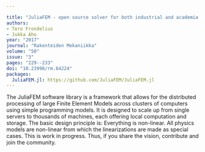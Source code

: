 ```yaml
---

title: "JuliaFEM - open source solver for both industrial and academia usage"
authors:
- Tero Frondelius
- Jukka Aho
year: "2017"
journal: "Rakenteiden Mekaniikka"
volume: "50"
issue: "3"
pages: "229--233"
doi: "10.23998/rm.64224"
packages:
  JuliaFEM.jl: https://github.com/JuliaFEM/JuliaFEM.jl
---
```

The JuliaFEM software library is a framework that allows for the distributed processing of large Finite Element Models across clusters of computers using simple programming models. It is designed to scale up from single servers to thousands of machines, each offering local computation and storage. The basic design principle is: Everything is non-linear. All physics models are non-linear from which the linearizations are made as special cases. This is work in progress. Thus, if you share the vision, contribute and join the community. 
